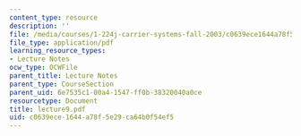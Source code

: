 ```yaml
---
content_type: resource
description: ''
file: /media/courses/1-224j-carrier-systems-fall-2003/c0639ece1644a78f5e29ca64b0f54ef5_lecture9.pdf
file_type: application/pdf
learning_resource_types:
- Lecture Notes
ocw_type: OCWFile
parent_title: Lecture Notes
parent_type: CourseSection
parent_uid: 6e7535c1-00a4-1547-ff0b-38320040a0ce
resourcetype: Document
title: lecture9.pdf
uid: c0639ece-1644-a78f-5e29-ca64b0f54ef5
---
```

